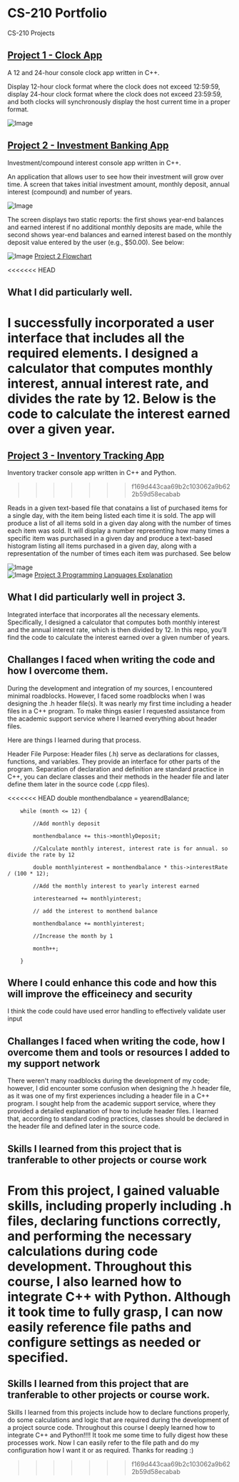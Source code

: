 # CS-210 Portfolio
CS-210 Projects

## [Project 1 - Clock App](Project%201%20-%20Clock%20App)
A 12 and 24-hour console clock app written in C++.

Display 12-hour clock format where the clock does not exceed 12:59:59, display 24-hour clock format where the clock does not exceed 23:59:59,
and both clocks will synchronously  display the host current time in a proper format.

![Image](images/Clock-App.jpg)

## [Project 2 - Investment Banking App](Project%202%20-%20Investment%20Banking%20App)
Investment/compound interest console app written in C++.

An application that allows user to see how their investment will grow over time.
A screen that takes initial investment amount, monthly deposit, annual interest (compound) and number of years.

![Image](images/Investment_input.png)

The screen displays two static reports: the first shows year-end balances and earned interest if no additional monthly deposits are made, while the second shows year-end balances and earned interest based on the monthly deposit value entered by the user (e.g., $50.00). See below:

![Image](images/Investment_output.jpg)
[Project 2 Flowchart](docs/Project%202%20Flowchart.pdf)

<<<<<<< HEAD
## What I did particularly well.
I successfully incorporated a user interface that includes all the required elements. I designed a calculator that computes monthly interest, annual interest rate, and divides the rate by 12. Below is the code to calculate the interest earned over a given year.
=======
## [Project 3 - Inventory Tracking App](Project%203%20-%20Inventory%20%20Tracking%20App)
Inventory tracker console app written in C++ and Python.
>>>>>>> f169d443caa69b2c103062a9b622b59d58ecabab

Reads in a given text-based file that conatains a list of purchased items for a single day, with the item being listed each time it is sold. The app will produce a list of all items sold in a given day along with the number of times each item was sold. It will display a number representing how many times a specific item was purchased in a given day and produce a text-based histogram listing all items purchased in a given day, along with a representation of the number of times each item was purchased. See below

![Image](images/Inventory_app_menu.png)  
![Image](images/Inventory_app_items_sold_option.png) 
[Project 3 Programming Languages Explanation](docs/Project%203%20Programming%20Language%20Explanation.pdf)

## What I did particularly well in project 3.
Integrated interface that incorporates all the necessary elements. Specifically, I designed a calculator that computes both monthly interest and the annual interest rate, which is then divided by 12. In this repo, you’ll find the code to calculate the interest earned over a given number of years.

## Challanges I faced when writing the code and how I overcome them.
During the development and integration of my sources, I encountered minimal roadblocks. However, I faced some roadblocks when I was designing the .h header file(s). It was nearly my first time including a header files in a C++ program. To make things easier I requested assistance from the academic support service where I learned everything about header files.

Here are things I learned during that process.

Header File Purpose: Header files (.h) serve as declarations for classes, functions, and variables. They provide an interface for other parts of the program.
Separation of declaration and definition are standard practice in C++, you can declare classes and their methods in the header file and later define them later in the source code (.cpp files).

<<<<<<< HEAD
        double monthendbalance = yearendBalance;

        while (month <= 12) {

            //Add monthly deposit

            monthendbalance += this->monthlyDeposit;

            //Calculate monthly interest, interest rate is for annual. so divide the rate by 12

            double monthlyinterest = monthendbalance * this->interestRate / (100 * 12);

            //Add the monthly interest to yearly interest earned

            interestearned += monthlyinterest;

            // add the interest to monthend balance

            monthendbalance += monthlyinterest;

            //Increase the month by 1

            month++;

        }

## Where I could enhance this code and how this will improve the efficeinecy and security
I think the code could have used error handling to effectively validate user input

## Challanges I faced when writing the code, how I overcome them and tools or resources I added to my support network
There weren't many roadblocks during the development of my code; however, I did encounter some confusion when designing the .h header file, as it was one of my first experiences including a header file in a C++ program. I sought help from the academic support service, where they provided a detailed explanation of how to include header files. I learned that, according to standard coding practices, classes should be declared in the header file and defined later in the source code.

## Skills I learned from this project that is tranferable to other projects or course work
From this project, I gained valuable skills, including properly including .h files, declaring functions correctly, and performing the necessary calculations during code development. Throughout this course, I also learned how to integrate C++ with Python. Although it took time to fully grasp, I can now easily reference file paths and configure settings as needed or specified.
=======
## Skills I learned from this project that are tranferable to other projects or course work.
Skills I learned from this projects include how to declare functions properly, do some calculations and logic that are required during the development of a project source code. Throughout this course I deeply learned how to integrate C++ and Python!!!! It took me some time to fully digest how these processes work. Now I can easily refer to the file path and do my configuration how I want it or as required.
Thanks for reading :)
>>>>>>> f169d443caa69b2c103062a9b622b59d58ecabab
